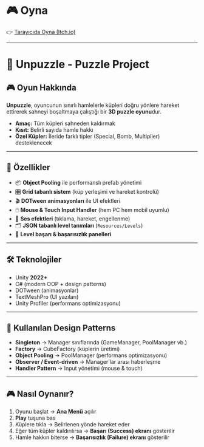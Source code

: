 # 🎮 Oyna  
👉 [Tarayıcıda Oyna (Itch.io)](https://ilginkirez.itch.io/unpuzzle)  

---

# 🧩 Unpuzzle - Puzzle Project  

## 🎮 Oyun Hakkında  
**Unpuzzle**, oyuncunun sınırlı hamlelerle küpleri doğru yönlere hareket ettirerek sahneyi boşaltmaya çalıştığı bir **3D puzzle oyunu**dur.  

- **Amaç:** Tüm küpleri sahneden kaldırmak  
- **Kısıt:** Belirli sayıda hamle hakkı  
- **Özel Küpler:** İleride farklı tipler (Special, Bomb, Multiplier) desteklenecek  

---

## 🚀 Özellikler  
- 📦 **Object Pooling** ile performanslı prefab yönetimi  
- 🎛️ **Grid tabanlı sistem** (küp yerleşimi ve hareket kontrolü)  
- 🎬 **DOTween animasyonları** ile UI efektleri  
- 🖱️ **Mouse & Touch Input Handler** (hem PC hem mobil uyumlu)  
- 🎵 **Ses efektleri** (tıklama, hareket, engellenme)  
- 🗂️ **JSON tabanlı level tanımları** (`Resources/Levels`)  
- 🧩 **Level başarı & başarısızlık panelleri**  

---

## 🛠️ Teknolojiler  
- Unity **2022+**  
- C# (modern OOP + design patterns)  
- DOTween (animasyonlar)  
- TextMeshPro (UI yazıları)  
- Unity Profiler (performans optimizasyonu)  

---

## 📖 Kullanılan Design Patterns  
- **Singleton** → Manager sınıflarında (GameManager, PoolManager vb.)  
- **Factory** → CubeFactory (küplerin üretimi)  
- **Object Pooling** → PoolManager (performans optimizasyonu)  
- **Observer / Event-driven** → Manager’lar arası haberleşme  
- **Handler Pattern** → Input yönetimi (mouse & touch)  

---

## 🎮 Nasıl Oynanır?  
1. Oyunu başlat → **Ana Menü** açılır  
2. **Play** tuşuna bas  
3. Küplere tıkla → Belirlenen yönde hareket eder  
4. Eğer tüm küpler kaldırılırsa → **Başarı (Success) ekranı** gösterilir  
5. Hamle hakkın biterse → **Başarısızlık (Failure) ekranı** gösterilir  
